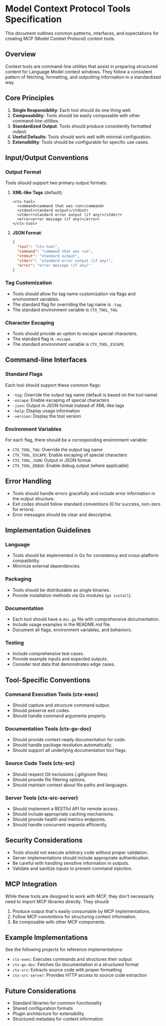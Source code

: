 # Model Context Protocol Tools Specification

This document outlines common patterns, interfaces, and expectations for creating MCP (Model Context Protocol) context tools.

## Overview

Context tools are command-line utilities that assist in preparing structured content for Language Model context windows. They follow a consistent pattern of fetching, formatting, and outputting information in a standardized way.

## Core Principles

1. **Single Responsibility**: Each tool should do one thing well.
2. **Composability**: Tools should be easily composable with other command-line utilities.
3. **Standardized Output**: Tools should produce consistently formatted output.
4. **Useful Defaults**: Tools should work well with minimal configuration.
5. **Extensibility**: Tools should be configurable for specific use cases.

## Input/Output Conventions

### Output Format

Tools should support two primary output formats:

1. **XML-like Tags** (default):
   ```
   <ctx-tool>
     <command>command that was run</command>
     <stdout>standard output</stdout>
     <stderr>standard error output (if any)</stderr>
     <error>error message (if any)</error>
   </ctx-tool>
   ```

2. **JSON Format**:
   ```json
   {
     "tool": "ctx-tool",
     "command": "command that was run",
     "stdout": "standard output",
     "stderr": "standard error output (if any)",
     "error": "error message (if any)"
   }
   ```

### Tag Customization

- Tools should allow for tag name customization via flags and environment variables.
- The standard flag for overriding the tag name is `-tag`.
- The standard environment variable is `CTX_TOOL_TAG`.

### Character Escaping

- Tools should provide an option to escape special characters.
- The standard flag is `-escape`.
- The standard environment variable is `CTX_TOOL_ESCAPE`.

## Command-line Interfaces

### Standard Flags

Each tool should support these common flags:

- `-tag`: Override the output tag name (default is based on the tool name)
- `-escape`: Enable escaping of special characters
- `-json`: Output in JSON format instead of XML-like tags
- `-help`: Display usage information
- `-version`: Display the tool version

### Environment Variables

For each flag, there should be a corresponding environment variable:

- `CTX_TOOL_TAG`: Override the output tag name
- `CTX_TOOL_ESCAPE`: Enable escaping of special characters
- `CTX_TOOL_JSON`: Output in JSON format
- `CTX_TOOL_DEBUG`: Enable debug output (where applicable)

## Error Handling

- Tools should handle errors gracefully and include error information in the output structure.
- Exit codes should follow standard conventions (0 for success, non-zero for errors).
- Error messages should be clear and descriptive.

## Implementation Guidelines

### Language

- Tools should be implemented in Go for consistency and cross-platform compatibility.
- Minimize external dependencies.

### Packaging

- Tools should be distributable as single binaries.
- Provide installation methods via Go modules (`go install`).

### Documentation

- Each tool should have a `doc.go` file with comprehensive documentation.
- Include usage examples in the README.md file.
- Document all flags, environment variables, and behaviors.

### Testing

- Include comprehensive test cases.
- Provide example inputs and expected outputs.
- Consider test data that demonstrates edge cases.

## Tool-Specific Conventions

### Command Execution Tools (ctx-exec)

- Should capture and structure command output.
- Should preserve exit codes.
- Should handle command arguments properly.

### Documentation Tools (ctx-go-doc)

- Should provide context-ready documentation for code.
- Should handle package resolution automatically.
- Should support all underlying documentation tool flags.

### Source Code Tools (ctx-src)

- Should respect Git exclusions (.gitignore files).
- Should provide file filtering options.
- Should maintain context about file paths and languages.

### Server Tools (ctx-src-server)

- Should implement a RESTful API for remote access.
- Should include appropriate caching mechanisms.
- Should provide health and metrics endpoints.
- Should handle concurrent requests efficiently.

## Security Considerations

- Tools should not execute arbitrary code without proper validation.
- Server implementations should include appropriate authentication.
- Be careful with handling sensitive information in outputs.
- Validate and sanitize inputs to prevent command injection.

## MCP Integration

While these tools are designed to work with MCP, they don't necessarily need to import MCP libraries directly. They should:

1. Produce output that's easily consumable by MCP implementations.
2. Follow MCP conventions for structuring context information.
3. Be composable with other MCP components.

## Example Implementations

See the following projects for reference implementations:

- `ctx-exec`: Executes commands and structures their output
- `ctx-go-doc`: Fetches Go documentation in a structured format
- `ctx-src`: Extracts source code with proper formatting
- `ctx-src-server`: Provides HTTP access to source code extraction

## Future Considerations

- Standard libraries for common functionality
- Shared configuration formats
- Plugin architecture for extensibility
- Structured metadata for context information